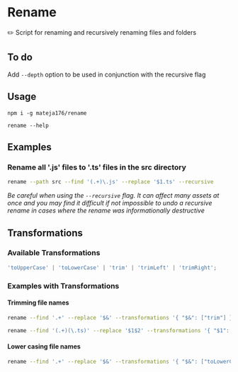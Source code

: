 # Rename

✏️ Script for renaming and recursively renaming files and folders

## To do

Add `--depth` option to be used in conjunction with the recursive flag

## Usage

`npm i -g mateja176/rename`

`rename --help`

## Examples

### Rename all '.js' files to '.ts' files in the src directory

```sh
rename --path src --find '(.+)\.js' --replace '$1.ts' --recursive
```

_Be careful when using the `--recursive` flag. It can affect many assets at once and you may find it difficult if not impossible to undo a recursive rename in cases where the rename was informationally destructive_

## Transformations

### Available Transformations

```ts
'toUpperCase' | 'toLowerCase' | 'trim' | 'trimLeft' | 'trimRight';
```

### Examples with Transformations

#### Trimming file names

```sh
rename --find '.+' --replace '$&' --transformations '{ "$&": ["trim"] }' --recursive
```

```sh
rename --find '(.+)(\.ts)' --replace '$1$2' --transformations '{ "$1": ["trim"] }"
```

#### Lower casing file names

```sh
rename --find '.+' --replace '$&' --transformations '{ "$&": ["toLowerCase"] }'
```
